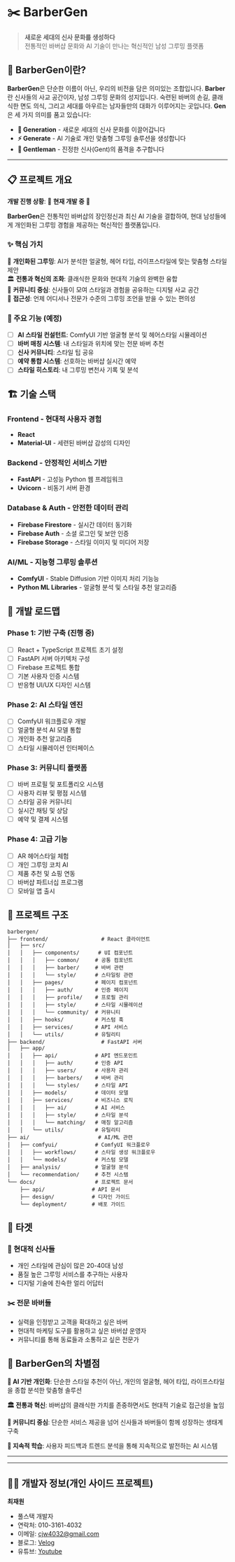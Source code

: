 # ✂️ **BarberGen**

> **새로운 세대의 신사 문화를 생성하다**  
> 전통적인 바버샵 문화와 AI 기술이 만나는 혁신적인 남성 그루밍 플랫폼


## 🎯 **BarberGen**이란?

**BarberGen**은 단순한 이름이 아닌, 우리의 비전을 담은 의미있는 조합입니다.
**Barber**란
신사들의 사교 공간이자, 남성 그루밍 문화의 성지입니다.
숙련된 바버의 손길, 클래식한 면도 의식, 그리고 세대를 아우르는 남자들만의 대화가 이루어지는 곳입니다.
**Gen**은 세 가지 의미를 품고 있습니다:
- **🌟 Generation** - 새로운 세대의 신사 문화를 이끌어갑니다
- **⚡ Generate** - AI 기술로 개인 맞춤형 그루밍 솔루션을 생성합니다  
- **👔 Gentleman** - 진정한 신사(Gent)의 품격을 추구합니다

---

## 📋 프로젝트 개요

**개발 진행 상황**: 🚧 **현재 개발 중** 🚧

**BarberGen**은 전통적인 바버샵의 장인정신과 최신 AI 기술을 결합하여, 현대 남성들에게 개인화된 그루밍 경험을 제공하는 혁신적인 플랫폼입니다.

### ✨ 핵심 가치

🎯 **개인화된 그루밍**: AI가 분석한 얼굴형, 헤어 타입, 라이프스타일에 맞는 맞춤형 스타일 제안  
🏛️ **전통과 혁신의 조화**: 클래식한  문화와 현대적 기술의 완벽한 융합  
🤝 **커뮤니티 중심**: 신사들이 모여 스타일과 경험을 공유하는 디지털 사교 공간  
📱 **접근성**: 언제 어디서나 전문가 수준의 그루밍 조언을 받을 수 있는 편의성

### 🎨 주요 기능 (예정)

- [ ] **AI 스타일 컨설턴트**: ComfyUI 기반 얼굴형 분석 및 헤어스타일 시뮬레이션
- [ ] **바버 매칭 시스템**: 내 스타일과 위치에 맞는 전문 바버 추천
- [ ] **신사 커뮤니티**: 스타일 팁 공유
- [ ] **예약 통합 시스템**: 선호하는 바버샵 실시간 예약
- [ ] **스타일 히스토리**: 내 그루밍 변천사 기록 및 분석

## 🏗️ 기술 스택

### Frontend - 현대적 사용자 경험
- **React** 
- **Material-UI** - 세련된 바버샵 감성의 디자인

### Backend - 안정적인 서비스 기반
- **FastAPI** - 고성능 Python 웹 프레임워크
- **Uvicorn** - 비동기 서버 환경

### Database & Auth - 안전한 데이터 관리
- **Firebase Firestore** - 실시간 데이터 동기화
- **Firebase Auth** - 소셜 로그인 및 보안 인증
- **Firebase Storage** - 스타일 이미지 및 미디어 저장

### AI/ML - 지능형 그루밍 솔루션
- **ComfyUI** - Stable Diffusion 기반 이미지 처리 기능능
- **Python ML Libraries** - 얼굴형 분석 및 스타일 추천 알고리즘

## 🌟 개발 로드맵

### Phase 1: 기반 구축 (진행 중)
- [ ] React + TypeScript 프로젝트 초기 설정
- [ ] FastAPI 서버 아키텍처 구성
- [ ] Firebase 프로젝트 통합
- [ ] 기본 사용자 인증 시스템
- [ ] 반응형 UI/UX 디자인 시스템

### Phase 2: AI 스타일 엔진
- [ ] ComfyUI 워크플로우 개발
- [ ] 얼굴형 분석 AI 모델 통합
- [ ] 개인화 추천 알고리즘
- [ ] 스타일 시뮬레이션 인터페이스

### Phase 3: 커뮤니티 플랫폼
- [ ] 바버 프로필 및 포트폴리오 시스템
- [ ] 사용자 리뷰 및 평점 시스템
- [ ] 스타일 공유 커뮤니티
- [ ] 실시간 채팅 및 상담
- [ ] 예약 및 결제 시스템

### Phase 4: 고급 기능
- [ ] AR 헤어스타일 체험
- [ ] 개인 그루밍 코치 AI
- [ ] 제품 추천 및 쇼핑 연동
- [ ] 바버샵 파트너십 프로그램
- [ ] 모바일 앱 출시

## 📁 프로젝트 구조

```
barbergen/
├── frontend/                 # React 클라이언트
│   ├── src/
│   │   ├── components/      # UI 컴포넌트
│   │   │   ├── common/     # 공통 컴포넌트
│   │   │   ├── barber/     # 바버 관련
│   │   │   └── style/      # 스타일링 관련
│   │   ├── pages/          # 페이지 컴포넌트
│   │   │   ├── auth/       # 인증 페이지
│   │   │   ├── profile/    # 프로필 관리
│   │   │   ├── style/      # 스타일 시뮬레이션
│   │   │   └── community/  # 커뮤니티
│   │   ├── hooks/          # 커스텀 훅
│   │   ├── services/       # API 서비스
│   │   └── utils/          # 유틸리티
├── backend/                  # FastAPI 서버
│   ├── app/
│   │   ├── api/            # API 엔드포인트
│   │   │   ├── auth/       # 인증 API
│   │   │   ├── users/      # 사용자 관리
│   │   │   ├── barbers/    # 바버 관리
│   │   │   └── styles/     # 스타일 API
│   │   ├── models/         # 데이터 모델
│   │   ├── services/       # 비즈니스 로직
│   │   │   ├── ai/         # AI 서비스
│   │   │   ├── style/      # 스타일 분석
│   │   │   └── matching/   # 매칭 알고리즘
│   │   └── utils/          # 유틸리티
├── ai/                      # AI/ML 관련
│   ├── comfyui/            # ComfyUI 워크플로우
│   │   ├── workflows/      # 스타일 생성 워크플로우
│   │   └── models/         # 커스텀 모델
│   ├── analysis/           # 얼굴형 분석
│   └── recommendation/     # 추천 시스템
└── docs/                   # 프로젝트 문서
    ├── api/               # API 문서
    ├── design/            # 디자인 가이드
    └── deployment/        # 배포 가이드
```

## 🎯 타겟

### 👔 현대적 신사들
- 개인 스타일에 관심이 많은 20-40대 남성
- 품질 높은 그루밍 서비스를 추구하는 사용자
- 디지털 기술에 친숙한 얼리 어답터

### ✂️ 전문 바버들
- 실력을 인정받고 고객을 확대하고 싶은 바버
- 현대적 마케팅 도구를 활용하고 싶은 바버샵 운영자
- 커뮤니티를 통해 동료들과 소통하고 싶은 전문가

## 🚀 **BarberGen**의 차별점

**🎨 AI 기반 개인화**: 단순한 스타일 추천이 아닌, 개인의 얼굴형, 헤어 타입, 라이프스타일을 종합 분석한 맞춤형 솔루션

**🏛️ 전통과 혁신**: 바버샵의 클래식한 가치를 존중하면서도 현대적 기술로 접근성을 높임

**🤝 커뮤니티 중심**: 단순한 서비스 제공을 넘어 신사들과 바버들이 함께 성장하는 생태계 구축

**🔄 지속적 학습**: 사용자 피드백과 트렌드 분석을 통해 지속적으로 발전하는 AI 시스템

---


---

## 👨‍💻 개발자 정보(개인 사이드 프로젝트)
**최재원**
- 풀스택 개발자
- 연락처: 010-3161-4032
- 이메일: cjw4032@gmail.com
- 블로그: [Velog](https://velog.io/@cjw4032/posts)
- 유튜브: [Youtube](https://www.youtube.com/@%EB%82%91%EB%8B%AC%EB%8B%AC%ED%95%98%EB%88%84)
